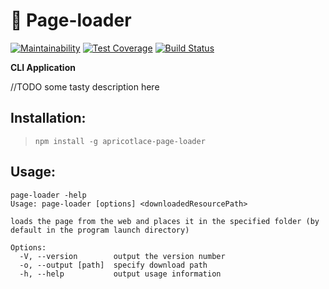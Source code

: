 # 📄 Page-loader

[![Maintainability](https://api.codeclimate.com/v1/badges/dd679ec309034d489bc9/maintainability)](https://codeclimate.com/github/ApricotLace/project-lvl3-s418/maintainability) [![Test Coverage](https://api.codeclimate.com/v1/badges/dd679ec309034d489bc9/test_coverage)](https://codeclimate.com/github/ApricotLace/project-lvl3-s418/test_coverage) [![Build Status](https://travis-ci.org/ApricotLace/project-lvl3-s418.svg?branch=master)](https://travis-ci.org/ApricotLace/project-lvl3-s418)

**CLI Application**

//TODO some tasty description here

## Installation:
>`npm install -g apricotlace-page-loader`

## Usage:
```
page-loader -help
Usage: page-loader [options] <downloadedResourcePath>

loads the page from the web and places it in the specified folder (by default in the program launch directory)

Options:
  -V, --version        output the version number
  -o, --output [path]  specify download path
  -h, --help           output usage information
```

